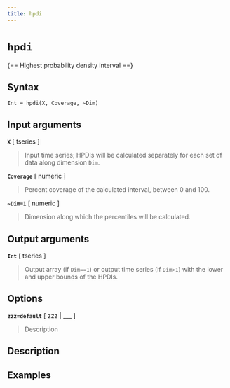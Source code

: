```yaml
---
title: hpdi
---
```


# `hpdi`

{== Highest probability density interval ==}


## Syntax 

    Int = hpdi(X, Coverage, ~Dim)


## Input arguments 

__`X`__ [ tseries ] 
> 
> Input time series; HPDIs will be calculated
> separately for each set of data along dimension `Dim`.
> 

__`Coverage`__ [ numeric ]
> 
> Percent coverage of the calculated interval,
> between 0 and 100.
> 

__`~Dim=1`__ [ numeric ]
> 
> Dimension along which the percentiles will be
> calculated.
> 

## Output arguments 

__`Int`__ [ tseries ]
> 
> Output array (if `Dim==1`) or output time series
> (if `Dim>1`) with the lower and upper bounds of the HPDIs.
> 


## Options 

__`zzz=default`__ [ zzz | ___ ]
> 
> Description
> 


## Description 



## Examples

```matlab
```

